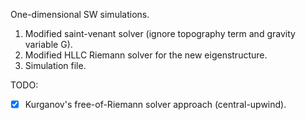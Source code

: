 One-dimensional SW simulations.
1. Modified saint-venant solver (ignore topography term and gravity variable G).
2. Modified HLLC Riemann solver for the new eigenstructure.
3. Simulation file.

TODO:
- [x] Kurganov's free-of-Riemann solver approach (central-upwind).
